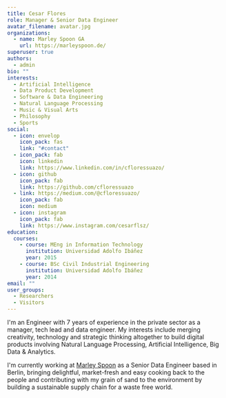 ```yaml
---
title: Cesar Flores
role: Manager & Senior Data Engineer
avatar_filename: avatar.jpg
organizations:
  - name: Marley Spoon GA
    url: https://marleyspoon.de/
superuser: true
authors:
  - admin
bio: ""
interests:
  - Artificial Intelligence
  - Data Product Development
  - Software & Data Engineering
  - Natural Language Processing
  - Music & Visual Arts
  - Philosophy
  - Sports
social:
  - icon: envelop
    icon_pack: fas
    link: "#contact"
  - icon_pack: fab
    icon: linkedin
    link: https://www.linkedin.com/in/cfloressuazo/
  - icon: github
    icon_pack: fab
    link: https://github.com/cfloressuazo
  - link: https://medium.com/@cfloressuazo/
    icon_pack: fab
    icon: medium
  - icon: instagram
    icon_pack: fab
    link: https://www.instagram.com/cesarflsz/
education:
  courses:
    - course: MEng in Information Technology
      institution: Universidad Adolfo Ibáñez
      year: 2015
    - course: BSc Civil Industrial Engineering
      institution: Universidad Adolfo Ibáñez
      year: 2014
email: ""
user_groups:
  - Researchers
  - Visitors
---
```

I'm an Engineer with 7 years of experience in the private sector as a manager, tech lead and data engineer. My interests include merging creativity, technology and strategic thinking altogether to build digital products involving Natural Language Processing, Artificial Intelligence, Big Data & Analytics.

I'm currently working at [Marley Spoon](https://marleyspoon.de/) as a Senior Data Engineer based in Berlin, bringing delightful, market-fresh and easy cooking back to the people and contributing with my grain of sand to the environment by building a sustainable supply chain for a waste free world.